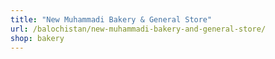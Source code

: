 ```yaml
---
title: "New Muhammadi Bakery & General Store"
url: /balochistan/new-muhammadi-bakery-and-general-store/
shop: bakery
---
```

